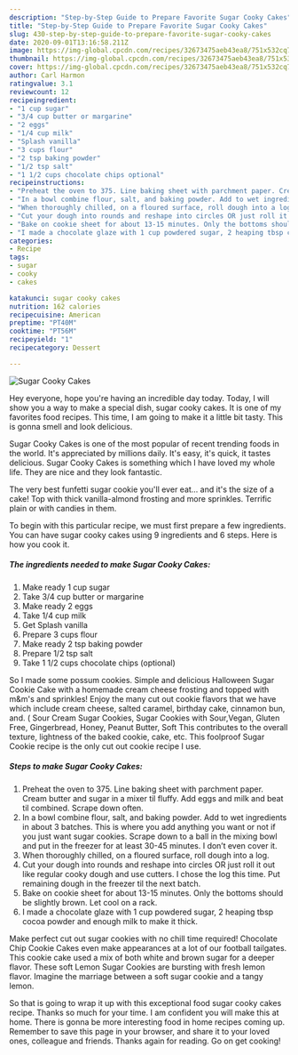 ```yaml
---
description: "Step-by-Step Guide to Prepare Favorite Sugar Cooky Cakes"
title: "Step-by-Step Guide to Prepare Favorite Sugar Cooky Cakes"
slug: 430-step-by-step-guide-to-prepare-favorite-sugar-cooky-cakes
date: 2020-09-01T13:16:58.211Z
image: https://img-global.cpcdn.com/recipes/32673475aeb43ea8/751x532cq70/sugar-cooky-cakes-recipe-main-photo.jpg
thumbnail: https://img-global.cpcdn.com/recipes/32673475aeb43ea8/751x532cq70/sugar-cooky-cakes-recipe-main-photo.jpg
cover: https://img-global.cpcdn.com/recipes/32673475aeb43ea8/751x532cq70/sugar-cooky-cakes-recipe-main-photo.jpg
author: Carl Harmon
ratingvalue: 3.1
reviewcount: 12
recipeingredient:
- "1 cup sugar"
- "3/4 cup butter or margarine"
- "2 eggs"
- "1/4 cup milk"
- "Splash vanilla"
- "3 cups flour"
- "2 tsp baking powder"
- "1/2 tsp salt"
- "1 1/2 cups chocolate chips optional"
recipeinstructions:
- "Preheat the oven to 375. Line baking sheet with parchment paper. Cream butter and sugar in a mixer til fluffy. Add eggs and milk and beat til combined. Scrape down often."
- "In a bowl combine flour, salt, and baking powder. Add to wet ingredients in about 3 batches. This is where you add anything you want or not if you just want sugar cookies. Scrape down to a ball in the mixing bowl and put in the freezer for at least 30-45 minutes. I don’t even cover it."
- "When thoroughly chilled, on a floured surface, roll dough into a log."
- "Cut your dough into rounds and reshape into circles OR just roll it out like regular cooky dough and use cutters. I chose the log this time. Put remaining dough in the freezer til the next batch."
- "Bake on cookie sheet for about 13-15 minutes. Only the bottoms should be slightly brown. Let cool on a rack."
- "I made a chocolate glaze with 1 cup powdered sugar, 2 heaping tbsp cocoa powder and enough milk to make it thick."
categories:
- Recipe
tags:
- sugar
- cooky
- cakes

katakunci: sugar cooky cakes 
nutrition: 162 calories
recipecuisine: American
preptime: "PT40M"
cooktime: "PT56M"
recipeyield: "1"
recipecategory: Dessert

---
```



![Sugar Cooky Cakes](https://img-global.cpcdn.com/recipes/32673475aeb43ea8/751x532cq70/sugar-cooky-cakes-recipe-main-photo.jpg)

Hey everyone, hope you're having an incredible day today. Today, I will show you a way to make a special dish, sugar cooky cakes. It is one of my favorites food recipes. This time, I am going to make it a little bit tasty. This is gonna smell and look delicious.

Sugar Cooky Cakes is one of the most popular of recent trending foods in the world. It's appreciated by millions daily. It's easy, it's quick, it tastes delicious. Sugar Cooky Cakes is something which I have loved my whole life. They are nice and they look fantastic.

The very best funfetti sugar cookie you&#39;ll ever eat… and it&#39;s the size of a cake! Top with thick vanilla-almond frosting and more sprinkles. Terrific plain or with candies in them.


To begin with this particular recipe, we must first prepare a few ingredients. You can have sugar cooky cakes using 9 ingredients and 6 steps. Here is how you cook it.

<!--inarticleads1-->

##### The ingredients needed to make Sugar Cooky Cakes:

1. Make ready 1 cup sugar
1. Take 3/4 cup butter or margarine
1. Make ready 2 eggs
1. Take 1/4 cup milk
1. Get Splash vanilla
1. Prepare 3 cups flour
1. Make ready 2 tsp baking powder
1. Prepare 1/2 tsp salt
1. Take 1 1/2 cups chocolate chips (optional)


So I made some possum cookies. Simple and delicious Halloween Sugar Cookie Cake with a homemade cream cheese frosting and topped with m&amp;m&#39;s and sprinkles! Enjoy the many cut out cookie flavors that we have which include cream cheese, salted caramel, birthday cake, cinnamon bun, and. ( Sour Cream Sugar Cookies, Sugar Cookies with Sour,Vegan, Gluten Free, Gingerbread, Honey, Peanut Butter, Soft This contributes to the overall texture, lightness of the baked cookie, cake, etc. This foolproof Sugar Cookie recipe is the only cut out cookie recipe I use. 

<!--inarticleads2-->

##### Steps to make Sugar Cooky Cakes:

1. Preheat the oven to 375. Line baking sheet with parchment paper. Cream butter and sugar in a mixer til fluffy. Add eggs and milk and beat til combined. Scrape down often.
1. In a bowl combine flour, salt, and baking powder. Add to wet ingredients in about 3 batches. This is where you add anything you want or not if you just want sugar cookies. Scrape down to a ball in the mixing bowl and put in the freezer for at least 30-45 minutes. I don’t even cover it.
1. When thoroughly chilled, on a floured surface, roll dough into a log.
1. Cut your dough into rounds and reshape into circles OR just roll it out like regular cooky dough and use cutters. I chose the log this time. Put remaining dough in the freezer til the next batch.
1. Bake on cookie sheet for about 13-15 minutes. Only the bottoms should be slightly brown. Let cool on a rack.
1. I made a chocolate glaze with 1 cup powdered sugar, 2 heaping tbsp cocoa powder and enough milk to make it thick.


Make perfect cut out sugar cookies with no chill time required! Chocolate Chip Cookie Cakes even make appearances at a lot of our football tailgates. This cookie cake used a mix of both white and brown sugar for a deeper flavor. These soft Lemon Sugar Cookies are bursting with fresh lemon flavor. Imagine the marriage between a soft sugar cookie and a tangy lemon. 

So that is going to wrap it up with this exceptional food sugar cooky cakes recipe. Thanks so much for your time. I am confident you will make this at home. There is gonna be more interesting food in home recipes coming up. Remember to save this page in your browser, and share it to your loved ones, colleague and friends. Thanks again for reading. Go on get cooking!

